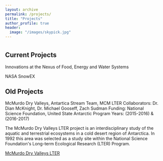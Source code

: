 ```yaml
---
layout: archive
permalink: /projects/
title: "Projects"
author_profile: true
header:
  image: "/images/skypick.jpg"
---
```

#
## Current Projects

Innovations at the Nexus of Food, Energy and Water Systems

NASA SnowEX


## Old Projects

McMurdo Dry Valleys, Antartica Stream Team, MCM LTER
Collaborators: Dr. Dian McKnight, Dr. Michael Gooseff, Zach Sudman
Funding: National Science Foundation, United State Antarctic Program
Years: (2015-2016) & (2016-2017)

The McMurdo Dry Valleys LTER project is an interdisciplinary study of the aquatic and terrestrial ecosystems in a cold desert region of Antarctica. In 1992 this area was selected as a study site within the National Science Foundation's Long-term Ecological Research (LTER) Program.

[McMurdo Dry Valleys LTER](http://mcm.lternet.edu/)
